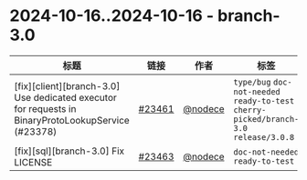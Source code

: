 # 2024-10-16..2024-10-16 - branch-3.0
| 标题 | 链接 | 作者 | 标签 |
| - | :--: | :--: | - |
| [fix][client][branch-3.0] Use dedicated executor for requests in BinaryProtoLookupService (#23378) | [#23461](https://github.com/apache/pulsar/pull/23461) | [@nodece](https://github.com/nodece) | `type/bug` `doc-not-needed` `ready-to-test` `cherry-picked/branch-3.0` `release/3.0.8`  | 
| [fix][sql][branch-3.0] Fix LICENSE | [#23463](https://github.com/apache/pulsar/pull/23463) | [@nodece](https://github.com/nodece) | `doc-not-needed` `ready-to-test`  | 
